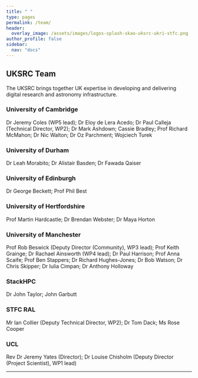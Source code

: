 ```yaml
---
title: " "
type: pages
permalink: /team/
header:
  overlay_image: /assets/images/logos-splash-skao-uksrc-ukri-stfc.png
author_profile: false
sidebar: 
  nav: "docs"
---
```

## UKSRC Team ##
The UKSRC brings together UK expertise in developing and delivering digital research and astronomy infrastructure.

### University of Cambridge ###
Dr Jeremy Coles (WP5 lead); Dr Eloy de Lera Acedo; Dr Paul Calleja (Technical Director, WP2); Dr Mark Ashdown; Cassie Bradley; Prof Richard McMahon; 
Dr Nic Walton; Dr Oz Parchment; Wojciech Turek
### University of Durham ### 
Dr Leah Morabito; Dr Alistair Basden; Dr Fawada Qaiser
### University of Edinburgh ### 
Dr George Beckett; Prof Phil Best  
### University of Hertfordshire  ###
Prof Martin Hardcastle; Dr Brendan Webster; Dr Maya Horton
### University of Manchester ###
Prof Rob Beswick (Deputy Director (Community), WP3 lead); Prof Keith Grainge; Dr Rachael Ainsworth (WP4 lead); Dr Paul Harrison; Prof Anna Scaife; Prof Ben Stappers; 
Dr Richard Hughes-Jones; Dr Bob Watson; Dr Chris Skipper; Dr Iulia Cimpan; Dr Anthony Holloway
### StackHPC ###
Dr John Taylor; John Garbutt 
### STFC RAL ###
Mr Ian Collier (Deputy Technical Director, WP2); Dr Tom Dack; Ms Rose Cooper
### UCL ###
Rev Dr Jeremy Yates (Director); Dr Louise Chisholm (Deputy Director (Project Scientist), WP1 lead)
  
---
